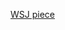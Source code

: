 [WSJ piece](https://www.wsj.com/economy/trade/trumps-tariffs-are-being-picked-up-by-corporate-america-0befd9bd)